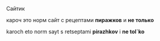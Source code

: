 Сайтик

кароч это норм сайт с рецептами **пиражков** и **не только**

karoch eto norm sayt s retseptami **pirazhkov** i **ne tol`ko** 

